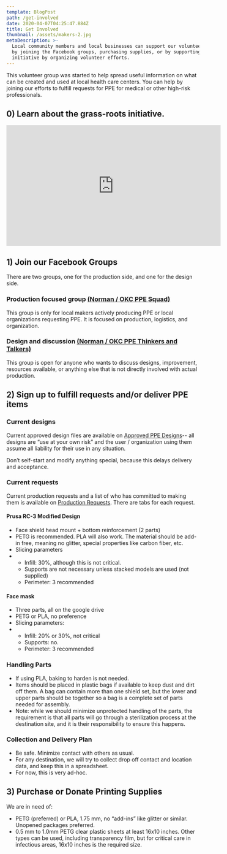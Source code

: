```yaml
---
template: BlogPost
path: /get-involved
date: 2020-04-07T04:25:47.884Z
title: Get Involved
thumbnail: /assets/makers-2.jpg
metaDescription: >-
  Local community members and local businesses can support our volunteer efforts
  by joining the Facebook groups, purchasing supplies, or by supporting the
  initiative by organizing volunteer efforts.
---
```

This volunteer group was started to help spread useful information on what can be created and used at local health care centers. You can help by joining our efforts to fulfill requests for PPE for medical or other high-risk professionals.

## 0) Learn about the grass-roots initiative.

<iframe width="560" height="315" src="https://www.youtube-nocookie.com/embed/p5sKEm3jx48" frameborder="0" allow="accelerometer; autoplay; encrypted-media; gyroscope; picture-in-picture" allowfullscreen></iframe>


## 1) Join our Facebook Groups

There are two groups, one for the production side, and one for the design side.

### Production focused group [(Norman / OKC PPE Squad)](https://www.facebook.com/groups/1304999819692768/)

This group is only for local makers actively producing PPE or local organizations requesting PPE. It is focused on production, logistics, and organization.

### Design and discussion [(Norman / OKC PPE Thinkers and Talkers)](https://www.facebook.com/groups/217912735946956/)

This group is open for anyone who wants to discuss designs, improvement, resources available, or anything else that is not directly involved with actual production.



## 2) Sign up to fulfill requests and/or deliver PPE items

### Current designs

Current approved design files are available on [Approved PPE Designs](https://drive.google.com/open?id=1mnmvZMp3rLKPitnF1Zv6zsKCqj1d0pIF)-- all designs are “use at your own risk” and the user / organization using them assume all liability for their use in any situation.

Don’t self-start and modify anything special, because this delays delivery and acceptance.

### Current requests

Current production requests and a list of who has committed to making them is available on [Production Requests](https://docs.google.com/spreadsheets/d/136LL4FxBY360ruetwlhCqy5z1URTNFllhwNeuIRCv9A/edit?fbclid=IwAR05XKMuMhmqDRj7v7Y_ZHW4cP1e03g09DPyYqyzCLhRN3x14cjBdS3zr8k#gid=378622234). There are tabs for each request.

#### Prusa RC-3 Modified Design

* Face shield head mount + bottom reinforcement (2 parts)
* PETG is recommended. PLA will also work. The material should be add-in free, meaning no glitter, special properties like carbon fiber, etc.
* Slicing parameters
* * Infill: 30%, although this is not critical.
  * Supports are not necessary unless stacked models are used (not supplied)
  * Perimeter: 3 recommended

#### Face mask

* Three parts, all on the google drive
* PETG or PLA, no preference
* Slicing parameters:
* * Infill: 20% or 30%, not critical
  * Supports: no.
  * Perimeter: 3 recommended

### Handling Parts

* If using PLA, baking to harden is not needed.
* Items should be placed in plastic bags if available to keep dust and dirt off them. A bag can contain more than one shield set, but the lower and upper parts should be together so a bag is a complete set of parts needed for assembly.
* Note: while we should minimize unprotected handling of the parts, the requirement is that all parts will go through a sterilization process at the destination site, and it is their responsibility to ensure this happens.

### Collection and Delivery Plan

* Be safe. Minimize contact with others as usual.
* For any destination, we will try to collect drop off contact and location data, and keep this in a spreadsheet.
* For now, this is very ad-hoc.



## 3) Purchase or Donate Printing Supplies

We are in need of:

* PETG (preferred) or PLA, 1.75 mm, no “add-ins” like glitter or similar. Unopened packages preferred.
* 0.5 mm to 1.0mm PETG clear plastic sheets at least 16x10 inches. Other types can be used, including transparency film, but for critical care in infectious areas, 16x10 inches is the required size.